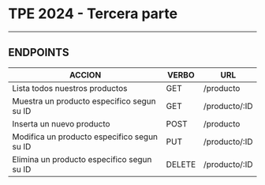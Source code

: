 # TPE 2024 - Tercera parte

---

## ENDPOINTS

| ACCION                                      | VERBO  | URL           |
| ------------------------------------------- | ------ | ------------- |
| Lista todos nuestros productos              | GET    | /producto     |
| Muestra un producto especifico segun su ID  | GET    | /producto/:ID |
| Inserta un nuevo producto                   | POST   | /producto     |
| Modifica un producto especifico segun su ID | PUT    | /producto/:ID |
| Elimina un producto especifico segun su ID  | DELETE | /producto/:ID |
